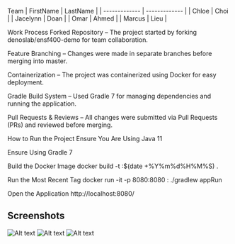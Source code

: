  Team
| FirstName     | LastName      | 
| ------------- | ------------- |
| Chloe         | Choi          | 
| Jacelynn      | Doan          | 
| Omar          | Ahmed         | 
| Marcus        | Lieu          | 

Work Process
Forked Repository – The project started by forking denoslab/ensf400-demo for team collaboration.

Feature Branching – Changes were made in separate branches before merging into master.

Containerization – The project was containerized using Docker for easy deployment.

Gradle Build System – Used Gradle 7 for managing dependencies and running the application.

Pull Requests & Reviews – All changes were submitted via Pull Requests (PRs) and reviewed before merging.

How to Run the Project
Ensure You Are Using Java 11

Ensure Using Gradle 7

Build the Docker Image
docker build -t <project-name>:$(date +%Y%m%d%H%M%S) .

Run the Most Recent Tag
docker run -it -p 8080:8080 <project-name>:<Tag> ./gradlew appRun
 
Open the Application
http://localhost:8080/

## Screenshots
![Alt text](<Screenshot 2025-03-17 at 11.56.46 AM.png>)
![Alt text](<Screenshot 2025-03-17 at 12.03.59 PM.png>)
![Alt text](<Screenshot 2025-03-17 at 12.02.49 PM.png>)

